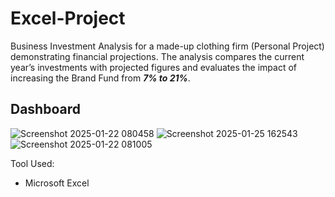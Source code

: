 # Excel-Project
Business Investment Analysis for a made-up clothing firm (Personal Project) demonstrating financial projections. The analysis compares the current year’s investments with projected figures and evaluates the impact of increasing the Brand Fund from ***7% to 21%***. 
## Dashboard 
![Screenshot 2025-01-22 080458](https://github.com/user-attachments/assets/4ca689bd-9b70-46b0-b831-e39b5ea4faaf)
![Screenshot 2025-01-25 162543](https://github.com/user-attachments/assets/791239e2-6827-40e7-bc82-b9d43134dff2)
![Screenshot 2025-01-22 081005](https://github.com/user-attachments/assets/045c598f-76c7-45c2-a68d-3ece3d5c702c)



Tool Used: 
- Microsoft Excel
